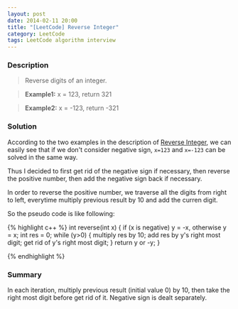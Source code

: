 ```yaml
---
layout: post
date: 2014-02-11 20:00
title: "[LeetCode] Reverse Integer"
category: LeetCode
tags: LeetCode algorithm interview
---
```


### Description
> Reverse digits of an integer.

> **Example1:** x = 123, return 321

> **Example2:** x = -123, return -321

### Solution

According to the two examples in the description of [Reverse Integer](http://oj.leetcode.com/problems/reverse-integer/), we can easily see that if we don't consider negative sign, `x=123` and `x=-123` can be solved in the same way.

Thus I decided to first get rid of the negative sign if necessary, then reverse the positive number, then add the negative sign back if necessary.

<!--more-->

In order to reverse the positive number, we traverse all the digits from right to left, everytime multiply previous result by 10 and add the curren digit.

So the pseudo code is like following:

{% highlight c++ %}
int reverse(int x) {
    if (x is negative) y = -x, otherwise y = x;
    int res = 0;
    while (y>0) {
        multiply res by 10;
        add res by y's right most digit;
        get rid of y's right most digit;
    }
    return y or -y;
}

{% endhighlight %}

### Summary
In each iteration, multiply previous result (initial value 0) by 10, then take the right most digit before get rid of it. Negative sign is dealt separately.
